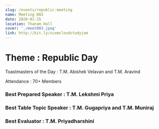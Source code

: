 ```yaml
---
slug: /events/republic-meeting
name: Meeting 003
date: 2020-01-25
location: Thanam Hall
cover: './meet003.jpeg'
link: http://bit.ly/scemcloudstudyjam
---
```


# Theme : Republic Day

Toastmasters of the Day : T.M. Abishek Velavan and T.M. Aravind

Attendance : 70+ Members

### Best Prepared Speaker : T.M. Lekshmi Priya
### Best Table Topic Speaker : T.M. Gugapriya and T.M. Muniraj
### Best Evaluator : T.M. Priyadharshini